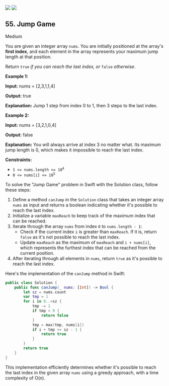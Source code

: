 [![](https://img.shields.io/github/stars/LeetCode-in-Swift/LeetCode-in-Swift?label=Stars&style=flat-square)](https://github.com/LeetCode-in-Swift/LeetCode-in-Swift)
[![](https://img.shields.io/github/forks/LeetCode-in-Swift/LeetCode-in-Swift?label=Fork%20me%20on%20GitHub%20&style=flat-square)](https://github.com/LeetCode-in-Swift/LeetCode-in-Swift/fork)

## 55\. Jump Game

Medium

You are given an integer array `nums`. You are initially positioned at the array's **first index**, and each element in the array represents your maximum jump length at that position.

Return `true` _if you can reach the last index, or_ `false` _otherwise_.

**Example 1:**

**Input:** nums = [2,3,1,1,4]

**Output:** true

**Explanation:** Jump 1 step from index 0 to 1, then 3 steps to the last index. 

**Example 2:**

**Input:** nums = [3,2,1,0,4]

**Output:** false

**Explanation:** You will always arrive at index 3 no matter what. Its maximum jump length is 0, which makes it impossible to reach the last index. 

**Constraints:**

*   <code>1 <= nums.length <= 10<sup>4</sup></code>
*   <code>0 <= nums[i] <= 10<sup>5</sup></code>

To solve the "Jump Game" problem in Swift with the Solution class, follow these steps:

1. Define a method `canJump` in the `Solution` class that takes an integer array `nums` as input and returns a boolean indicating whether it's possible to reach the last index.
2. Initialize a variable `maxReach` to keep track of the maximum index that can be reached.
3. Iterate through the array `nums` from index `0` to `nums.length - 1`:
   - Check if the current index `i` is greater than `maxReach`. If it is, return `false` as it's not possible to reach the last index.
   - Update `maxReach` as the maximum of `maxReach` and `i + nums[i]`, which represents the furthest index that can be reached from the current position.
4. After iterating through all elements in `nums`, return `true` as it's possible to reach the last index.

Here's the implementation of the `canJump` method in Swift:

```swift
public class Solution {
    public func canJump(_ nums: [Int]) -> Bool {
        let sz = nums.count
        var tmp = 1
        for i in 0..<sz {
            tmp -= 1
            if tmp < 0 {
                return false
            }
            tmp = max(tmp, nums[i])
            if i + tmp >= sz - 1 {
                return true
            }
        }
        return true
    }
}

```

This implementation efficiently determines whether it's possible to reach the last index in the given array `nums` using a greedy approach, with a time complexity of O(n).